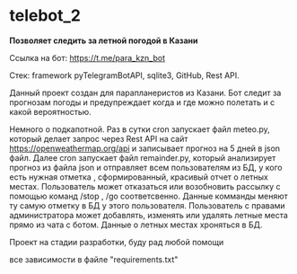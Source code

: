 # telebot_2
<b>Позволяет следить за летной погодой в Казани</b>

Ссылка на бот: https://t.me/para_kzn_bot

Стек: framework pyTelegramBotAPI, sqlite3, GitHub, Rest
API.

Данный проект создан для парапланеристов из Казани.
Бот следит за прогнозам погоды и предупреждает когда и где
можно полетать и с какой вероятностью.

Немного о подкапотной. Раз в сутки cron запускает файл meteo.py,
который делает запрос через Rest API на сайт https://openweathermap.org/api
и записывает прогноз на 5 дней в json файл. Далее cron запускает
файл remainder.py, который анализирует прогноз из файла json и
отправляет всем пользователям из БД, у кого есть нужная отметка
, сформированный, красивый отчет о летных местах. Пользователь
может отказаться или возобновить рассылку с помощью команд /stop
, /go соответсвенно. Данные комманды меняют ту самую отметку в БД
у этого пользователя. Пользователь с правами администратора может
добавлять, изменять или удалять летные места прямо из чата с ботом.
Данные о летных местах хроняться в БД.


Проект на стадии разработки, буду рад любой помощи

все зависимости в файле "requirements.txt" 
